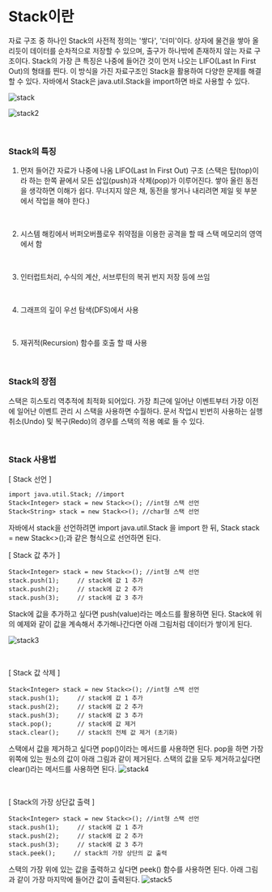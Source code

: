 # Stack이란

자료 구조 중 하나인 Stack의 사전적 정의는 '쌓다', '더미'이다. 상자에 물건을 쌓아 올리듯이 데이터를 순차적으로 저장할 수 있으며, 출구가 하나밖에 존재하지 않는 자료 구조이다. 
Stack의 가장 큰 특징은 나중에 들어간 것이 먼저 나오는 LIFO(Last In First Out)의 형태를 띈다. 
이 방식을 가진 자료구조인 Stack을 활용하여 다양한 문제를 해결할 수 있다. 자바에서 Stack은 java.util.Stack을 import하면 바로 사용할 수 있다.

![stack](https://blog.kakaocdn.net/dn/YhtxB/btqHsbZTFED/DhCPI65pmzfsqETjti138k/img.jpg)

![stack2](https://velog.velcdn.com/images%2Fagugu95%2Fpost%2Fcbdbb929-f088-4c63-ab6e-8998b66f368d%2Fimage.png)

<Br>

### Stack의 특징

1. 먼저 들어간 자료가 나중에 나옴 LIFO(Last In First Out) 구조
(스택은 탑(top)이라 하는 한쪽 끝에서 모든 삽입(push)과 삭제(pop)가 이루어진다. 쌓아 올린 동전을 생각하면 이해가 쉽다. 무너지지 않은 채, 동전을 쌓거나 내리려면 제일 윗 부분에서 작업을 해야 한다.)
<br>

2. 시스템 해킹에서 버퍼오버플로우 취약점을 이용한 공격을 할 때 스택 메모리의 영역에서 함 
<br>

3. 인터럽트처리, 수식의 계산, 서브루틴의 복귀 번지 저장 등에 쓰임
<br>

4. 그래프의 깊이 우선 탐색(DFS)에서 사용
<br>

5. 재귀적(Recursion) 함수를 호출 할 때 사용

<br>

### Stack의 장점
스택은 히스토리 역추적에 최적화 되어있다. 가장 최근에 일어난 이벤트부터 가장 이전에 일어난 이벤트 관리 시 스택을 사용하면 수월하다.
문서 작업시 빈번히 사용하는 실행 취소(Undo) 및 복구(Redo)의 경우를 스택의 적용 예로 들 수 있다.

<br>

### Stack 사용법

[ Stack 선언 ]
```
import java.util.Stack; //import
Stack<Integer> stack = new Stack<>(); //int형 스택 선언
Stack<String> stack = new Stack<>(); //char형 스택 선언
```
자바에서 stack을 선언하려면 <stack>import java.util.Stack 을 import 한 뒤, Stack<Element> stack = new Stack<>();과 같은 형식으로 선언하면 된다. 
​<br>

[ Stack 값 추가 ]
```
Stack<Integer> stack = new Stack<>(); //int형 스택 선언
stack.push(1);     // stack에 값 1 추가
stack.push(2);     // stack에 값 2 추가
stack.push(3);     // stack에 값 3 추가
```
Stack에 값을 추가하고 싶다면 push(value)라는 메소드를 활용하면 된다. Stack에 위의 예제와 같이 값을 계속해서 추가해나간다면 아래 그림처럼 데이터가 쌓이게 된다.

![stack3](https://blog.kakaocdn.net/dn/cbrGNm/btqHsbZTFF4/qJgrCMjCTFd1d6uU7EV4k0/img.png)

<br>

[ Stack 값 삭제 ]
```
Stack<Integer> stack = new Stack<>(); //int형 스택 선언
stack.push(1);     // stack에 값 1 추가
stack.push(2);     // stack에 값 2 추가
stack.push(3);     // stack에 값 3 추가
stack.pop();       // stack에 값 제거
stack.clear();     // stack의 전체 값 제거 (초기화)
```
스택에서 값을 제거하고 싶다면 pop()이라는 메서드를 사용하면 된다. pop을 하면 가장 위쪽에 있는 원소의 값이 아래 그림과 같이 제거된다. 스택의 값을 모두 제거하고싶다면 clear()라는 메서드를 사용하면 된다.
![stack4](https://blog.kakaocdn.net/dn/cru4A7/btqHra73O8h/Q2fkHsFA9NJFxsD5n1AKN0/img.png)

<br>

[ Stack의 가장 상단값 출력 ]
```
Stack<Integer> stack = new Stack<>(); //int형 스택 선언
stack.push(1);     // stack에 값 1 추가
stack.push(2);     // stack에 값 2 추가
stack.push(3);     // stack에 값 3 추가
stack.peek();     // stack의 가장 상단의 값 출력
```
스택의 가장 위에 있는 값을 출력하고 싶다면 peek() 함수를 사용하면 된다. 아래 그림과 같이 가장 마지막에 들어간 값이 출력된다.
![stack5](https://blog.kakaocdn.net/dn/HfKZA/btqHgqLjLJG/mk3ViUTmahCubC86UCptK1/img.png)

​